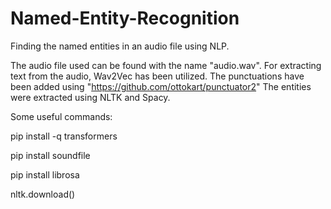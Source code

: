 # Named-Entity-Recognition
Finding the named entities in an audio file using NLP.

The audio file used can be found with the name "audio.wav".
For extracting text from the audio, Wav2Vec has been utilized.
The punctuations have been added using "https://github.com/ottokart/punctuator2"
The entities were extracted using NLTK and Spacy.

Some useful commands:

pip install -q transformers

pip install soundfile 

pip install librosa 

nltk.download()
